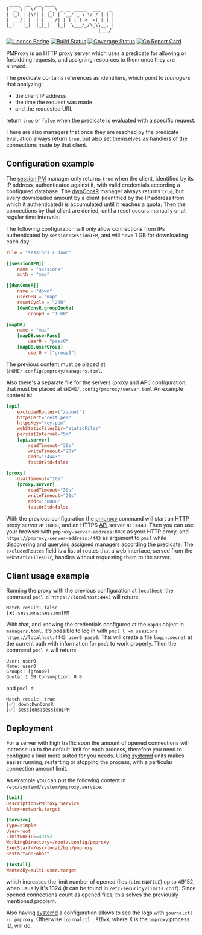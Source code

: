 ```
 ____  __  __ ____                      
|  _ \|  \/  |  _ \ _ __ _____  ___   _ 
| |_) | |\/| | |_) | '__/ _ \ \/ / | | |
|  __/| |  | |  __/| | | (_) >  <| |_| |
|_|   |_|  |_|_|   |_|  \___/_/\_\\__, |
                                  |___/ 
```

[![License Badge][0]](LICENSE) [![Build Status][1]][2] [![Coverage Status][3]][4] [![Go Report Card][5]][6]

PMProxy is an HTTP proxy server which uses a predicate for allowing or forbidding requests, and assigning resources to them once they are allowed.
 
The predicate contains references as identifiers, which point to _managers_ that analyzing:
- the client IP address
- the time the request was made
- and the requested URL

return `true` or `false` when the predicate is evaluated with a specific request.

There are also managers that once they are reached by the predicate evaluation always return `true`, but also set themselves as handlers of the connections made by that client.

## Configuration example

The [sessionIPM](manual.md/#sessionIPM) manager only returns `true` when the client, identified by its IP address, authenticated against it, with valid credentials according a configured database. The [dwnConsR](manual.md/#dwnConsR) manager always returns `true`, but every downloaded amount by a client (identified by the IP address from which it authenticated) is accumulated until it reaches a quota. Then the connections by that client are denied, until a reset occurs manually or at regular time intervals.

The following configuration will only allow connections from IPs authenticated by `session:sessionIPM`, and will have 1 GB for downloading each day:

```toml
rule = "sessions ∧ down"

[[sessionIPM]]
	name = "sessions"
	auth = "map"

[[dwnConsR]]
	name = "down"
	userDBN = "map"
	resetCycle = "24h"
	[dwnConsR.groupQuota]
		group0 = "1 GB"

[mapDB]
	name = "map"
	[mapDB.userPass]
		user0 = "pass0"
	[mapDB.userGroup]
		user0 = ["group0"]
```

The previous content must be placed at `$HOME/.config/pmproxy/managers.toml`.

Also there's a separate file for the servers (proxy and API) configuration, that must be placed at `$HOME/.config/pmproxy/server.toml`.An example content is:

```toml
[api]
	excludedRoutes=["/about"]
	httpsCert="cert.pem"
	httpsKey="key.pem"
	webStaticFilesDir="staticFiles"
	persistInterval="5m"
	[api.server]
		readTimeout="30s"
		writeTimeout="20s"
		addr=":4443"
		fastOrStd=false

[proxy]
	dialTimeout="10s"
	[proxy.server]
		readTimeout="30s"
		writeTimeout="20s"
		addr=":8080"
		fastOrStd=false
```

With the previous configuration the [pmproxy](cmd/pmproxy) command will start an HTTP proxy server at `:8080`, and an HTTPS [API](manual.md/#api-description) server at `:4443`. Then you can use your browser with `pmproxy-server-address:8080` as your HTTP proxy, and `https://pmproxy-server-address:4443` as argument to `pmcl` while discovering and querying assigned managers according the predicate. The `excludedRoutes` field is a list of routes that a web interface, served from the `webStaticFilesDir`, handles without requesting them to the server.

## Client usage example

Running the proxy with the previous configuration at `localhost`, the command `pmcl d https://localhost:4443` will return:

```
Match result: false
[❌] sessions:sessionIPM
```

With that, and knowing the credentials configured at the `mapDB` object in `managers.toml`, it's possible to log in with `pmcl l -m sessions https://localhost:4443 user0 pass0`. This will create a file `login.secret` at the current path with information for `pmcl` to work properly. Then the command `pmcl s` will return:

```
User: user0
Name: user0
Groups: [group0]
Quota: 1 GB Consumption: 0 B
```

and `pmcl d`:

```
Match result: true
[✅] down:DwnConsR
[✅] sessions:sessionIPM
```

## Deployment

For a server with high traffic soon the amount of opened connections will increase up to the default limit for each process, therefore you need to configure a limit more suited for you needs. Using [systemd][7] units makes easier running, restarting or stopping the process, with a particular connection amount limit.

As example you can put the following content in `/etc/systemd/system/pmproxy.service`:

```conf
[Unit]
Description=PMProxy Service
After=network.target

[Service]
Type=simple
User=root
LimitNOFILE=49152
WorkingDirectory=/root/.config/pmproxy
ExecStart=/usr/local/bin/pmproxy
Restart=on-abort

[Install]
WantedBy=multi-user.target
``` 

which increases the limit number of opened files (`LimitNOFILE`) up to 49152, when usually it's 1024 (it can be found in `/etc/security/limits.conf`). Since opened connections count as opened files, this solves the previously mentioned problem.

Also having [systemd][7] a configuration allows to see the logs with `journalctl -u pmproxy`. Otherwise `journalctl _PID=X`, where X is the `pmproxy` process ID, will do.

[0]: https://img.shields.io/badge/License-AGPL%203%2B-blue.svg
[1]: https://travis-ci.com/lamg/pmproxy.svg?branch=master
[2]: https://travis-ci.com/lamg/pmproxy
[3]: https://coveralls.io/repos/github/lamg/pmproxy/badge.svg?branch=master&service=github
[4]: https://coveralls.io/github/lamg/pmproxy?branch=master
[5]: https://goreportcard.com/badge/github.com/lamg/pmproxy
[6]: https://goreportcard.com/report/github.com/lamg/pmproxy
[7]: https://en.wikipedia.org/wiki/Systemd
